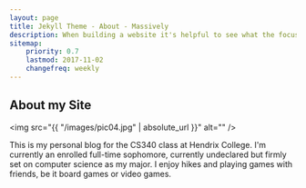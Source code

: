 ```yaml
---
layout: page
title: Jekyll Theme - About - Massively
description: When building a website it's helpful to see what the focus of your site is. This page is an example of how to show a website's focus.
sitemap:
    priority: 0.7
    lastmod: 2017-11-02
    changefreq: weekly
---
```

## About my Site

<span class="image left"><img src="{{ "/images/pic04.jpg" | absolute_url }}" alt="" /></span>

This is my personal blog for the CS340 class at Hendrix College. I'm currently an enrolled full-time sophomore, currently undeclared but firmly set on computer science as my major. I enjoy hikes and playing games with friends, be it board games or video games. 
